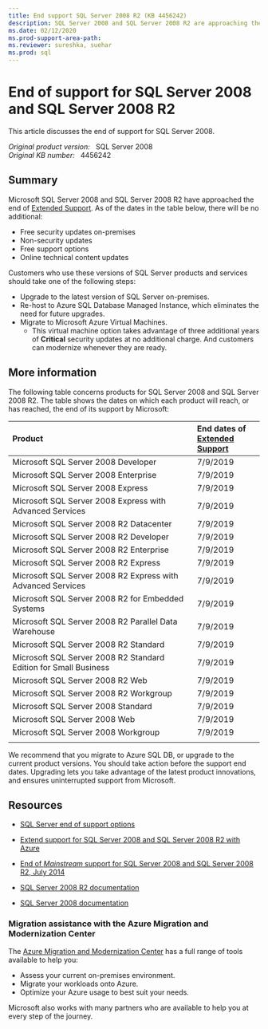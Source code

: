 ```yaml
---
title: End support SQL Server 2008 R2 (KB 4456242)
description: SQL Server 2008 and SQL Server 2008 R2 are approaching the end of their support life cycle.
ms.date: 02/12/2020
ms.prod-support-area-path:
ms.reviewer: sureshka, suehar
ms.prod: sql
---
```

# End of support for SQL Server 2008 and SQL Server 2008 R2

This article discusses the end of support for SQL Server 2008.

_Original product version:_ &nbsp; SQL Server 2008  
_Original KB number:_ &nbsp; 4456242

## Summary

Microsoft SQL Server 2008 and SQL Server 2008 R2 have approached the end of [Extended Support](https://support.microsoft.com/lifecycle). As of the dates in the table below, there will be no additional:

- Free security updates on-premises
- Non-security updates
- Free support options
- Online technical content updates

Customers who use these versions of SQL Server products and services should take one of the following steps:

- Upgrade to the latest version of SQL Server on-premises.
- Re-host to Azure SQL Database Managed Instance, which eliminates the need for future upgrades.
- Migrate to Microsoft Azure Virtual Machines.
  - This virtual machine option takes advantage of three additional years of **Critical** security updates at no additional charge. And customers can modernize whenever they are ready.

## More information

The following table concerns products for SQL Server 2008 and SQL Server 2008 R2. The table shows the dates on which each product will reach, or has reached, the end of its support by Microsoft:

| Product | End dates of <br/>[Extended Support](https://support.microsoft.com/help/14085) |
| :------ | :----------------------------------------------------------------------------- |
| Microsoft SQL Server 2008 Developer     | 7/9/2019 |
| Microsoft SQL Server 2008 Enterprise    | 7/9/2019 |
| Microsoft SQL Server 2008 Express       | 7/9/2019 |
| Microsoft SQL Server 2008 Express with Advanced Services         | 7/9/2019 |
| Microsoft SQL Server 2008 R2 Datacenter | 7/9/2019 |
| Microsoft SQL Server 2008 R2 Developer  | 7/9/2019 |
| Microsoft SQL Server 2008 R2 Enterprise | 7/9/2019 |
| Microsoft SQL Server 2008 R2 Express    | 7/9/2019 |
| Microsoft SQL Server 2008 R2 Express with Advanced Services      | 7/9/2019 |
| Microsoft SQL Server 2008 R2 for Embedded Systems                | 7/9/2019 |
| Microsoft SQL Server 2008 R2 Parallel Data Warehouse             | 7/9/2019 |
| Microsoft SQL Server 2008 R2 Standard   | 7/9/2019 |
| Microsoft SQL Server 2008 R2 Standard Edition for Small Business | 7/9/2019 |
| Microsoft SQL Server 2008 R2 Web        | 7/9/2019 |
| Microsoft SQL Server 2008 R2 Workgroup  | 7/9/2019 |
| Microsoft SQL Server 2008 Standard      | 7/9/2019 |
| Microsoft SQL Server 2008 Web           | 7/9/2019 |
| Microsoft SQL Server 2008 Workgroup     | 7/9/2019 |
|||

We recommend that you migrate to Azure SQL DB, or upgrade to the current product versions. You should take action before the support end dates. Upgrading lets you take advantage of the latest product innovations, and ensures uninterrupted support from Microsoft.

## Resources

- [SQL Server end of support options](/sql/sql-server/end-of-support/sql-server-end-of-life-overview)

- [Extend support for SQL Server 2008 and SQL Server 2008 R2 with Azure](/azure/virtual-machines/windows/sql/virtual-machines-windows-sql-server-2008-eos-extend-support)

- [End of _Mainstream_ support for SQL Server 2008 and SQL Server 2008 R2, July 2014](/archive/blogs/sqlreleaseservices/end-of-mainstream-support-for-sql-server-2008-and-sql-server-2008-r2)

- [SQL Server 2008 R2 documentation](/previous-versions/sql/sql-server-2008-r2/ms130214%28v=sql.105%29)

- [SQL Server 2008 documentation](/previous-versions/sql/sql-server-2008/ms130214%28v=sql.100%29)

### Migration assistance with the Azure Migration and Modernization Center

The [Azure Migration and Modernization Center](https://azure.microsoft.com/migration/) has a full range of tools available to help you:

- Assess your current on-premises environment.
- Migrate your workloads onto Azure.
- Optimize your Azure usage to best suit your needs.

Microsoft also works with many partners who are available to help you at every step of the journey.
